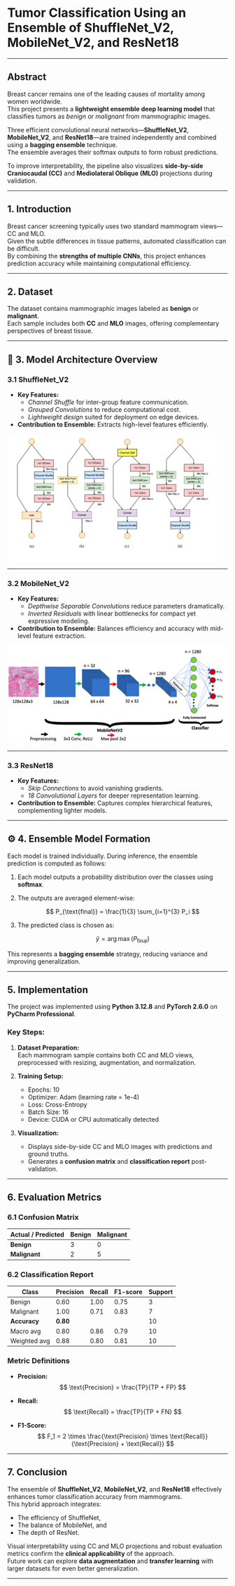 #  Tumor Classification Using an Ensemble of ShuffleNet_V2, MobileNet_V2, and ResNet18

---

##  Abstract

Breast cancer remains one of the leading causes of mortality among women worldwide.  
This project presents a **lightweight ensemble deep learning model** that classifies tumors as *benign* or *malignant* from mammographic images.  

Three efficient convolutional neural networks—**ShuffleNet_V2**, **MobileNet_V2**, and **ResNet18**—are trained independently and combined using a **bagging ensemble** technique.  
The ensemble averages their softmax outputs to form robust predictions.  

To improve interpretability, the pipeline also visualizes **side-by-side Craniocaudal (CC)** and **Mediolateral Oblique (MLO)** projections during validation.  

---

##  1. Introduction

Breast cancer screening typically uses two standard mammogram views—CC and MLO.  
Given the subtle differences in tissue patterns, automated classification can be difficult.  
By combining the **strengths of multiple CNNs**, this project enhances prediction accuracy while maintaining computational efficiency.

---

##  2. Dataset

The dataset contains mammographic images labeled as **benign** or **malignant**.  
Each sample includes both **CC** and **MLO** images, offering complementary perspectives of breast tissue.  

---

## 🧩 3. Model Architecture Overview

### 3.1 ShuffleNet_V2
- **Key Features:**
  - *Channel Shuffle* for inter-group feature communication.  
  - *Grouped Convolutions* to reduce computational cost.  
  - *Lightweight design* suited for deployment on edge devices.  
- **Contribution to Ensemble:** Extracts high-level features efficiently.  

![ShuffleNet_V2 architecture image here from](/images/shufflenet_v2.png)

---

### 3.2 MobileNet_V2
- **Key Features:**
  - *Depthwise Separable Convolutions* reduce parameters dramatically.  
  - *Inverted Residuals* with linear bottlenecks for compact yet expressive modeling.  
- **Contribution to Ensemble:** Balances efficiency and accuracy with mid-level feature extraction.  

![MobileNet_V2 architecture image here from](/images/mobilenet_v2.png)

---

### 3.3 ResNet18
- **Key Features:**
  - *Skip Connections* to avoid vanishing gradients.  
  - *18 Convolutional Layers* for deeper representation learning.  
- **Contribution to Ensemble:** Captures complex hierarchical features, complementing lighter models.  

<!-- 🔽 TODO: Add ResNet18 architecture image here from ./images/resnet18.png -->

---

## ⚙️ 4. Ensemble Model Formation

Each model is trained individually. During inference, the ensemble prediction is computed as follows:

1. Each model outputs a probability distribution over the classes using **softmax**.  
2. The outputs are averaged element-wise:  

   $$
   P_{\text{final}} = \frac{1}{3} \sum_{i=1}^{3} P_i
   $$

3. The predicted class is chosen as:

   $$
   \hat{y} = \arg\max (P_{\text{final}})
   $$

This represents a **bagging ensemble** strategy, reducing variance and improving generalization.

---

##  5. Implementation

The project was implemented using **Python 3.12.8** and **PyTorch 2.6.0** on **PyCharm Professional**.

### Key Steps:
1. **Dataset Preparation:**  
   Each mammogram sample contains both CC and MLO views, preprocessed with resizing, augmentation, and normalization.

2. **Training Setup:**  
   - Epochs: 10  
   - Optimizer: Adam (learning rate = 1e-4)  
   - Loss: Cross-Entropy  
   - Batch Size: 16  
   - Device: CUDA or CPU automatically detected  

3. **Visualization:**  
   - Displays side-by-side CC and MLO images with predictions and ground truths.  
   - Generates a **confusion matrix** and **classification report** post-validation.

---

##  6. Evaluation Metrics

### 6.1 Confusion Matrix

| Actual / Predicted | Benign | Malignant |
|--------------------|---------|------------|
| **Benign**         | 3       | 0          |
| **Malignant**      | 2       | 5          |

### 6.2 Classification Report

| Class      | Precision | Recall | F1-score | Support |
|-------------|-----------|---------|-----------|----------|
| Benign      | 0.60      | 1.00    | 0.75      | 3        |
| Malignant   | 1.00      | 0.71    | 0.83      | 7        |
| **Accuracy**| **0.80**  |         |           | 10       |
| Macro avg   | 0.80      | 0.86    | 0.79      | 10       |
| Weighted avg| 0.88      | 0.80    | 0.81      | 10       |

### Metric Definitions

- **Precision:**  
  $$
  \text{Precision} = \frac{TP}{TP + FP}
  $$

- **Recall:**  
  $$
  \text{Recall} = \frac{TP}{TP + FN}
  $$

- **F1-Score:**  
  $$
  F_1 = 2 \times \frac{\text{Precision} \times \text{Recall}}{\text{Precision} + \text{Recall}}
  $$

---

##  7. Conclusion

The ensemble of **ShuffleNet_V2**, **MobileNet_V2**, and **ResNet18** effectively enhances tumor classification accuracy from mammograms.  
This hybrid approach integrates:
- The efficiency of ShuffleNet,  
- The balance of MobileNet, and  
- The depth of ResNet.  

Visual interpretability using CC and MLO projections and robust evaluation metrics confirm the **clinical applicability** of the approach.  
Future work can explore **data augmentation** and **transfer learning** with larger datasets for even better generalization.

---


